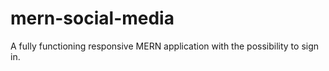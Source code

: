 # mern-social-media
A fully functioning responsive MERN application with the possibility to sign in.
